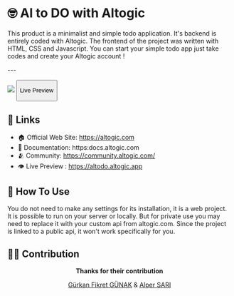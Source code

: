 # 🤓 Al to DO with Altogic
<p>
This product is a minimalist and simple todo application. It's backend is entirely coded with Altogic. The frontend of the project was written with HTML, CSS and Javascript. You can start your simple todo app just take codes and create your Altogic account !</p>
---

<a href="https://altodo.altogic.app"><img src="https://i.hizliresim.com/ct1lmj4.png"></a>
<a href="https://altodo.altogic.app"><button><p align="center">Live Preview</p></button></a>
<br>

## 🔗 Links
* 🏠 Official Web Site: https://altogic.com
* 📜 Documentation: https:docs.altogic.com
* 🫂 Community: https://community.altogic.com/
* 👁️ Live Preview : https://altodo.altogic.app

## 🤔 How To Use
You do not need to make any settings for its installation, it is a web project. It is possible to run on your server or locally. But for private use you may need to replace it with your custom api from altogic.com. Since the project is linked to a public api, it won't work specifically for you.

## 💪🏻 Contribution 
<b> <p align="center">Thanks for their contribution</p></b>
<p align="center"> <a href="https://github.com/gurkanfikretgunak"> Gürkan Fikret GÜNAK</a> & <a href="https://github.com/alper-sari">Alper SARI</a> </p> 

 
